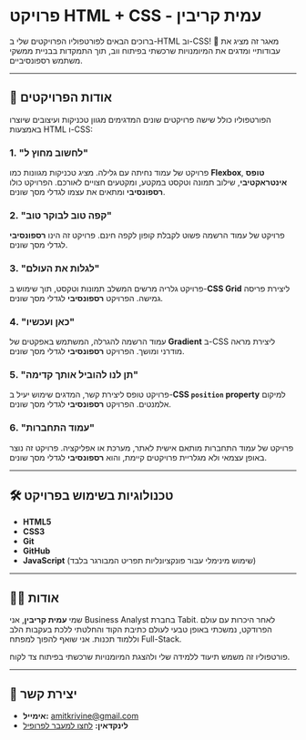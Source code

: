 # פרויקט HTML + CSS - עמית קריבין

ברוכים הבאים לפורטפוליו הפרויקטים שלי ב-HTML וב-CSS! 👋
מאגר זה מציג את עבודותיי ומדגים את המיומנויות שרכשתי בפיתוח ווב, תוך התמקדות בבניית ממשקי משתמש רספונסיביים.

---

## 🚀 אודות הפרויקטים

הפורטפוליו כולל שישה פרויקטים שונים המדגימים מגוון טכניקות ועיצובים שיוצרו באמצעות HTML ו-CSS:

### 1. "לחשוב מחוץ ל"
פרויקט של עמוד נחיתה עם גלילה. מציג טכניקות מגוונות כמו **Flexbox**, **טופס אינטראקטיבי**, שילוב תמונה וטקסט במקטע, ומקטעים חצויים לאורכם. הפרויקט כולו **רספונסיבי** ומתאים את עצמו לגדלי מסך שונים.

### 2. "קפה טוב לבוקר טוב"
פרויקט של עמוד הרשמה פשוט לקבלת קופון לקפה חינם. פרויקט זה הינו **רספונסיבי** לגדלי מסך שונים.

### 3. "לגלות את העולם"
פרויקט גלריה מרשים המשלב תמונות וטקסט, תוך שימוש ב-**CSS Grid** ליצירת פריסה גמישה. הפרויקט **רספונסיבי** לגדלי מסך שונים.

### 4. "כאן ועכשיו"
עמוד הרשמה להגרלה, המשתמש באפקטים של **Gradient** ב-CSS ליצירת מראה מודרני ומושך. הפרויקט **רספונסיבי** לגדלי מסך שונים.

### 5. "תן לנו להוביל אותך קדימה"
פרויקט טופס ליצירת קשר, המדגים שימוש יעיל ב-**CSS `position` property** למיקום אלמנטים. הפרויקט **רספונסיבי** לגדלי מסך שונים.

### 6. "עמוד התחברות"
פרויקט של עמוד התחברות מותאם אישית לאתר, מערכת או אפליקציה. פרויקט זה נוצר באופן עצמאי ולא מגלריית פרויקטים קיימת, והוא **רספונסיבי** לגדלי מסך שונים.

---

## 🛠️ טכנולוגיות בשימוש בפרויקט

* **HTML5**
* **CSS3**
* **Git**
* **GitHub**
* **JavaScript** (שימוש מינימלי עבור פונקציונליות תפריט המבורגר בלבד)

---

## 🙋‍♂️ אודות

שמי **עמית קריבין**, אני Business Analyst בחברת Tabit. לאחר היכרות עם עולם הפרודקט, נמשכתי באופן טבעי לעולם כתיבת הקוד והחלטתי ללכת בעקבות הלב וללמוד תכנות. אני שואף להפוך למפתח Full-Stack.

פורטפוליו זה משמש תיעוד ללמידה שלי ולהצגת המיומנויות שרכשתי בפיתוח צד לקוח.

---

## 📧 יצירת קשר

* **אימייל:** amitkrivine@gmail.com
* **לינקדאין:** [לחצו למעבר לפרופיל](https://www.linkedin.com/in/amit-krivine-b23997220/)
